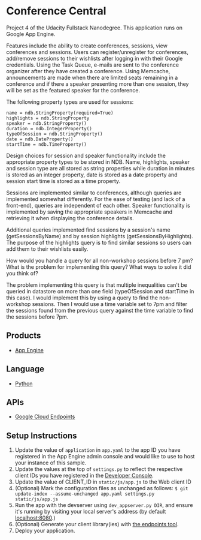 # Conference Central
Project 4 of the Udacity Fullstack Nanodegree. This application runs on Google App Engine.

Features include the ability to create conferences, sessions, view conferences and sessions. Users can register/unregister for conferences, add/remove sessions to their wishlists after logging in with their Google credentials. Using the Task Queue, e-mails are sent to the conference organizer after they have created a conference. Using Memcache, announcements are made when there are limited seats remaining in a conference and if there a speaker presenting more than one session, they will be set as the featured speaker for the conference.

The following property types are used for sessions:
```
name = ndb.StringProperty(required=True)
highlights = ndb.StringProperty
speaker = ndb.StringProperty()
duration = ndb.IntegerProperty()
typeOfSession = ndb.StringProperty()
date = ndb.DateProperty()
startTime = ndb.TimeProperty()
```

Design choices for session and speaker functionality include the appropriate property types to be stored in NDB. Name, highlights, speaker and session type are all stored as string properties while duration in minutes is stored as an integer property, date is stored as a date property and session start time is stored as a time property.

Sessions are implemented similar to conferences, although queries are implemented somewhat differently. For the ease of testing (and lack of a front-end), queries are independent of each other.
Speaker functionality is implemented by saving the appropriate speakers in Memcache and retrieving it when displaying the conference details.

Additional queries implemented find sessions by a session's name (getSessionsByName) and by session highlights (getSessionsByHighlights). The purpose of the highlights query is to find similar sessions so users can add them to their wishlists easily.

How would you handle a query for all non-workshop sessions before 7 pm? What is the problem for implementing this query? What ways to solve it did you think of?

The problem implementing this query is that multiple inequalities can't be queried in datastore on more than one field (typeOfSession and startTime in this case). I would implement this by using a query to find the non-workshop sessions. Then I would use a time variable set to 7pm and filter the sessions found from the previous query against the time variable to find the sessions before 7pm.
## Products
- [App Engine][1]

## Language
- [Python][2]

## APIs
- [Google Cloud Endpoints][3]

## Setup Instructions
1. Update the value of `application` in `app.yaml` to the app ID you
   have registered in the App Engine admin console and would like to use to host
   your instance of this sample.
1. Update the values at the top of `settings.py` to
   reflect the respective client IDs you have registered in the
   [Developer Console][4].
1. Update the value of CLIENT_ID in `static/js/app.js` to the Web client ID
1. (Optional) Mark the configuration files as unchanged as follows:
   `$ git update-index --assume-unchanged app.yaml settings.py static/js/app.js`
1. Run the app with the devserver using `dev_appserver.py DIR`, and ensure it's running by visiting your local server's address (by default [localhost:8080][5].)
1. (Optional) Generate your client library(ies) with [the endpoints tool][6].
1. Deploy your application.


[1]: https://developers.google.com/appengine
[2]: http://python.org
[3]: https://developers.google.com/appengine/docs/python/endpoints/
[4]: https://console.developers.google.com/
[5]: https://localhost:8080/
[6]: https://developers.google.com/appengine/docs/python/endpoints/endpoints_tool
